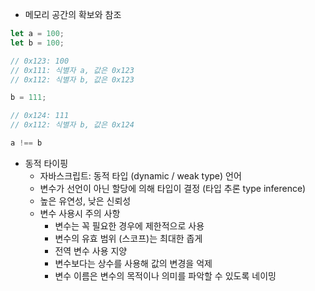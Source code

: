 - 메모리 공간의 확보와 참조 
```javascript
let a = 100;
let b = 100;

// 0x123: 100
// 0x111: 식별자 a, 값은 0x123
// 0x112: 식별자 b, 값은 0x123

b = 111;

// 0x124: 111
// 0x112: 식별자 b, 값은 0x124

a !== b
```

- 동적 타이핑
  - 자바스크립트: 동적 타입 (dynamic / weak type) 언어
  - 변수가 선언이 아닌 할당에 의해 타입이 결정 (타입 추론 type inference)
  - 높은 유연성, 낮은 신뢰성
  - 변수 사용시 주의 사항
    - 변수는 꼭 필요한 경우에 제한적으로 사용
    - 변수의 유효 범위 (스코프)는 최대한 좁게
    - 전역 변수 사용 지양
    - 변수보다는 상수를 사용해 값의 변경을 억제
    - 변수 이름은 변수의 목적이나 의미를 파악할 수 있도록 네이밍 
